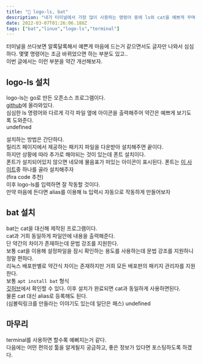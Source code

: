 ```yaml
---
title: "🦢 logo-ls, bat"
description: "내가 터미널에서 가장 많이 사용하는 명령어 중에 ls와 cat을 예쁘게 꾸며주는 방법 가이드"
date: 2022-03-07T01:26:06.188Z
tags: ["bat","linux","logo-ls","terminal"]
---
```


터미널을 쓰다보면 알록달록해서 예쁜게 마음에 드는거 같으면서도 글자만 나와서 심심하다.
몇몇 명령어는 조금 바뀌었으면 하는 부분도 있고..  
이번 글에서는 이런 부분을 약간 개선해보자.

## logo-ls 설치

logo-ls는 go로 만든 오픈소스 프로그램이다.  
[github](https://github.com/Yash-Handa/logo-ls)에 올라와있다.  
심심한 ls 명령어와 다르게 각각 파일 옆에 아이콘을 출력해주어 약간은 예쁘게 보기도록 도와준다.  
undefined

설치하는 방법은 간단하다.  
릴리즈 페이지에서 제공하는 패키지 파일을 다운받아 설치해주면 끝이다.  
하지만 상황에 따라 추가로 해야되는 것이 있는데 폰트 설치이다.  
폰트가 설치되어있지 않으면 네모에 물음표가 떠있는 아이콘이 표시된다.
폰트는 [이 사이트](https://www.nerdfonts.com/font-downloads)중 하나를 골라 설치해주자  
(fira code 추천)  
이후 logo-ls를 입력하면 잘 작동할 것이다.  
만약 마음에 든다면 alias를 이용해 ls 입력시 자동으로 작동하게 만들어보자

## bat 설치

bat는 cat을 대신해 제작된 프로그램이다.  
cat과 거희 동일하게 파일안에 내용을 출력해준다.  
단 약간의 차이가 존재하는데 문법 강조를 지원한다.  
보통 cat을 이용해 설정파일을 잠시 확인하는 용도를 사용하는데 문법 강조를 지원하니 정말 편하다.  
리눅스 배포판별로 약간식 차이는 존재하지만 거희 모든 배포판의 패키지 관리자를 지원한다.  
보통 `apt install bat` 형식  
[깃허브](https://github.com/sharkdp/bat)에서 확인할 수 있다.
이후 설치가 완료되면 cat과 동일하게 사용하면된다.  
물론 cat 대신 alias로 등록해도 된다.  
(심볼릭링크를 만들라는 이야기도 있는데 일단은 패스)
undefined

## 마무리

terminal를 사용하면 할수록 예뻐지는거 같다.  
다음에는 어떤 편의성 툴을 알게될지 궁금하고, 좋은 정보가 있다면 포스팅하도록 하겠다.
